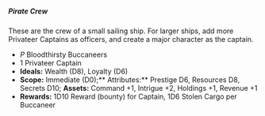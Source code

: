 ##### Pirate Crew

These are the crew of a small sailing ship. For larger ships, add more
Privateer Captains as officers, and create a major character as the
captain.

  - *P* Bloodthirsty Buccaneers
  - 1 Privateer Captain
  - **Ideals:** Wealth (D8), Loyalty (D6)
  - **Scope:** Immediate (D0);** Attributes:** Prestige D6, Resources
    D8, Secrets D10; **Assets:** Command +1, Intrigue +2, Holdings +1,
    Revenue +1
  - **Rewards:** 1D10 Reward (bounty) for Captain, 1D6 Stolen Cargo per
    Buccaneer

